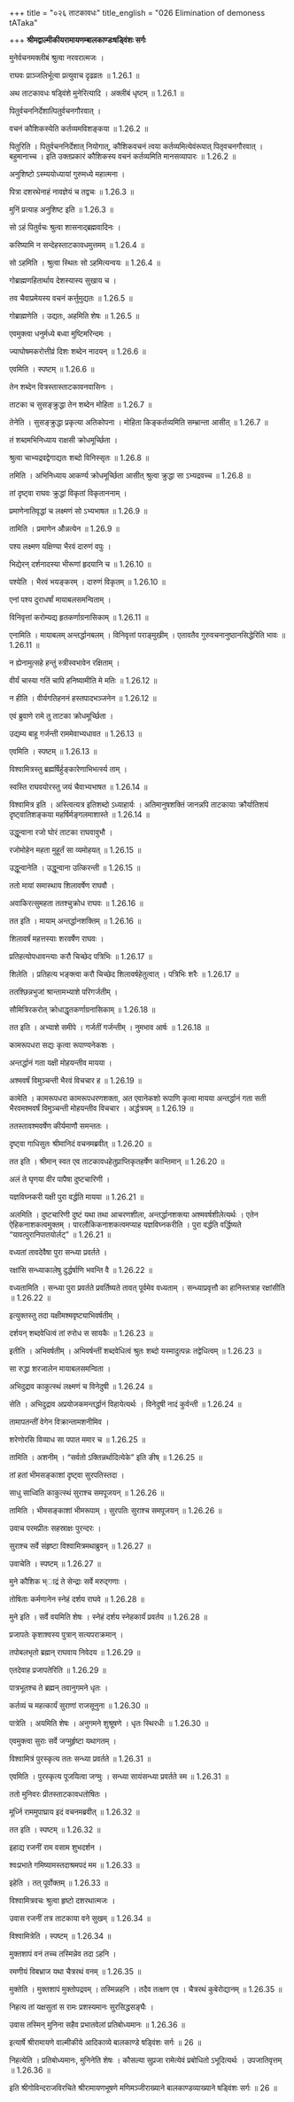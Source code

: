 +++
title = "०२६ ताटकावधः"
title_english = "026 Elimination of demoness tATaka"

+++
**श्रीमद्वाल्मीकीयरामायणम्बालकाण्डःषड्विंशः सर्गः**

मुनेर्वचनमक्लीबं श्रुत्वा नरवरात्मजः ।

राघवः प्राञ्जलिर्भूत्वा प्रत्युवाच दृढव्रतः ॥ 1.26.1 ॥

अथ ताटकावधः षड्विंशे मुनेरित्यादि । अक्लीबं धृष्टम् ॥ 1.26.1 ॥

पितुर्वचननिर्देशात्पितुर्वचनगौरवात् ।

वचनं कौशिकस्येति कर्तव्यमविशङ्कया ॥ 1.26.2 ॥

पितुरिति । पितुर्वचननिर्देशात् नियोगात्, कौशिकवचनं त्वया कर्तव्यमित्येवंरूपात् पितृवचनगौरवात् । बहुमानाच्च । इति उक्तप्रकारं कौशिकस्य वचनं कर्तव्यमिति मानसव्यापारः ॥ 1.26.2 ॥

अनुशिष्टो ऽस्म्ययोध्यायां गुरुमध्ये महात्मना ।

पित्रा दशरथेनाहं नावज्ञेयं च तद्वचः ॥ 1.26.3 ॥

मुनिं प्रत्याह अनुशिष्ट इति ॥ 1.26.3 ॥

सो ऽहं पितुर्वचः श्रुत्वा शासनाद्ब्रह्मवादिनः ।

करिष्यामि न सन्देहस्ताटकावधमुत्तमम् ॥ 1.26.4 ॥

सो ऽहमिति । श्रुत्वा स्थितः सो ऽहमित्यन्वयः ॥ 1.26.4 ॥

गोब्राह्मणहितार्थाय देशस्यास्य सुखाय च ।

तव चैवाप्रमेयस्य वचनं कर्त्तुमुद्यतः ॥ 1.26.5 ॥

गोब्राह्मणेति । उद्यतः, अहमिति शेषः ॥ 1.26.5 ॥

एवमुक्त्वा धनुर्मध्ये बध्वा मुष्टिमरिन्दमः ।

ज्याघोषमकरोत्तीव्रं दिशः शब्देन नादयन् ॥ 1.26.6 ॥

एवमिति । स्पष्टम् ॥ 1.26.6 ॥

तेन शब्देन वित्रस्तास्ताटकावनवासिनः ।

ताटका च सुसङ्क्रुद्धा तेन शब्देन मोहिता ॥ 1.26.7 ॥

तेनेति । सुसङ्क्रुद्धा प्रकृत्या अतिकोपना । मोहिता किङ्कर्तव्यमिति सम्भ्रान्ता आसीत् ॥ 1.26.7 ॥

तं शब्दमभिनिध्याय राक्षसी क्रोधमूर्च्छिता ।

श्रुत्वा चाभ्यद्रवद्वेगाद्यतः शब्दो विनिस्सृतः ॥ 1.26.8 ॥

तमिति । अभिनिध्याय आकर्ण्य क्रोधमूर्च्छिता आसीत् श्रुत्वा क्रुद्धा सा ऽभ्यद्रवच्च ॥ 1.26.8 ॥

तां दृष्ट्वा राघवः क्रुद्धां विकृतां विकृताननाम् ।

प्रमाणेनातिवृद्धां च लक्ष्मणं सो ऽभ्यभाषत ॥ 1.26.9 ॥

तामिति । प्रमाणेन औन्नत्येन ॥ 1.26.9 ॥

पश्य लक्ष्मण यक्षिण्या भैरवं दारुणं वपुः ।

भिद्येरन् दर्शनादस्या भीरूणां हृदयानि च ॥ 1.26.10 ॥

पश्येति । भैरवं भयङ्करम् । दारुणं विकृतम् ॥ 1.26.10 ॥

एनां पश्य दुराधर्षां मायाबलसमन्विताम् ।

विनिवृत्तां करोम्यद्य हृतकर्णाग्रनासिकाम् ॥ 1.26.11 ॥

एनामिति । मायाबलम् अन्तर्द्धानबलम् । विनिवृत्तां पराङ्मुखीम् । एतावतैव गुरुवचनानुष्ठानसिद्धेरिति भावः ॥ 1.26.11 ॥

न ह्येनामुत्सहे हन्तुं स्त्रीस्वभावेन रक्षिताम् ।

वीर्यं चास्या गतिं चापि हनिष्यामीति मे मतिः ॥ 1.26.12 ॥

न हीति । वीर्यगतिहननं हस्तपादभञ्जनेन ॥ 1.26.12 ॥

एवं ब्रुवाणे रामे तु ताटका क्रोधमूर्च्छिता ।

उद्यम्य बाहू गर्जन्ती राममेवाभ्यधावत ॥ 1.26.13 ॥

एवमिति । स्पष्टम् ॥ 1.26.13 ॥

विश्वामित्रस्तु ब्रह्मर्षिर्हुङ्कारेणाभिभर्त्स्य ताम् ।

स्वस्ति राघवयोरस्तु जयं चैवाभ्यभाषत ॥ 1.26.14 ॥

विश्वामित्र इति । अस्त्वित्यत्र इतिशब्दो ऽध्याहार्यः । अतिमानुषशक्तिं जानन्नपि ताटकायाः क्रौर्यातिशयं दृष्ट्वातिशङ्कया महर्षिर्मङ्गलमाशास्ते ॥ 1.26.14 ॥

उद्धून्वाना रजो घोरं ताटका राघवावुभौ ।

रजोमोहेन महता मुहूर्तं सा व्यमोहयत् ॥ 1.26.15 ॥

उद्धून्वानेति । उद्धून्वाना उत्किरन्ती ॥ 1.26.15 ॥

ततो मायां समास्थाय शिलावर्षेण राघवौ ।

अवाकिरत्सुमहता ततश्चुक्रोध राघवः ॥ 1.26.16 ॥

तत इति । मायाम् अन्तर्द्धानशक्तिम् ॥ 1.26.16 ॥

शिलावर्षं महत्तस्याः शरवर्षेण राघवः ।

प्रतिहत्योपधावन्त्याः करौ चिच्छेद पत्रिभिः ॥ 1.26.17 ॥

शिलेति । प्रतिहत्य भङ्क्त्वा करौ चिच्छेद शिलावर्षहेतुत्वात् । पत्रिभिः शरैः ॥ 1.26.17 ॥

ततश्छिन्नभुजां श्रान्तामभ्याशे परिगर्जतीम् ।

सौमित्रिरकरोत् क्रोधाद्धृतकर्णाग्रनासिकाम् ॥ 1.26.18 ॥

तत इति । अभ्याशे समीपे । गर्जतीं गर्जन्तीम् । नुमभाव आर्षः ॥ 1.26.18 ॥

कामरूपधरा सद्यः कृत्वा रूपाण्यनेकशः ।

अन्तर्द्धानं गता यक्षी मोहयन्तीव मायया ।

अश्मवर्षं विमुञ्चन्ती भैरवं विचचार ह ॥ 1.26.19 ॥

कामेति । कामरूपधरा कामरूपधरणशक्ता, अत एवानेकशो रूपाणि कृत्वा मायया अन्तर्द्धानं गता सती भैरवमश्मवर्षं विमुञ्चन्ती मोहयन्तीव विचचार । अर्द्धत्रयम् ॥ 1.26.19 ॥

ततस्तावश्मवर्षेण कीर्यमाणौ समन्ततः ।

दृष्ट्वा गाधिसुतः श्रीमानिदं वचनमब्रवीत् ॥ 1.26.20 ॥

तत इति । श्रीमान् स्वत एव ताटकावधहेतुप्राप्तिकृतहर्षेण कान्तिमान् ॥ 1.26.20 ॥

अलं ते घृणया वीर पापैषा दुष्टचारिणी ।

यज्ञविघ्नकरी यक्षी पुरा वर्द्धति मायया ॥ 1.26.21 ॥

अलमिति । दुष्टचारिणी दुष्टं यथा तथा आचरणशीला, अन्तर्द्धानशक्त्या अश्मवर्षशीलेत्यर्थः । एतेन ऐहिकनाशकत्वमुक्तम् । पारलौकिकनाशकत्वमप्याह यज्ञविघ्नकरीति । पुरा वर्द्धति वर्द्धिष्यते “यावत्पुरानिपातयोर्लट्” ॥ 1.26.21 ॥

वध्यतां तावदेवैषा पुरा सन्ध्या प्रवर्तते ।

रक्षांसि सन्ध्याकालेषु दुर्द्धर्षाणि भवन्ति वै ॥ 1.26.22 ॥

वध्यतामिति । सन्ध्या पुरा प्रवर्तते प्रवर्तिष्यते तावत् पूर्वमेव वध्यताम् । सन्ध्याप्रवृत्तौ का हानिस्तत्राह रक्षांसीति ॥ 1.26.22 ॥

इत्युक्तस्तु तदा यक्षीमश्मवृष्ट्याभिवर्षतीम् ।

दर्शयन् शब्दवेधित्वं तां रुरोध स सायकैः ॥ 1.26.23 ॥

इतीति । अभिवर्षतीम् । अभिवर्षन्तीं शब्दवेधित्वं श्रुतः शब्दो यस्मादुत्पन्नः तद्वेधित्वम् ॥ 1.26.23 ॥

सा रुद्धा शरजालेन मायाबलसमन्विता ।

अभिदुद्राव काकुत्स्थं लक्ष्मणं च विनेदुषी ॥ 1.26.24 ॥

सेति । अभिदुद्राव अप्रयोजकमन्तर्द्धानं विहायेत्यर्थः । विनेदुषी नादं कुर्वन्ती ॥ 1.26.24 ॥

तामापतन्तीं वेगेन विक्रान्तामशनीमिव ।

शरेणोरसि विव्याध सा पपात ममार च ॥ 1.26.25 ॥

तामिति । अशनीम् । “सर्वतो ऽक्तिन्नर्थादित्येके” इति ङीष् ॥ 1.26.25 ॥

तां हतां भीमसङ्काशां दृष्ट्वा सुरपतिस्तदा ।

साधु साध्विति काकुत्स्थं सुराश्च समपूजयन् ॥ 1.26.26 ॥

तामिति । भीमसङ्काशां भीमरूपाम् । सुरपतिः सुराश्च समपूजयन् ॥ 1.26.26 ॥

उवाच परमप्रीतः सहस्राक्षः पुरन्दरः ।

सुराश्च सर्वे संहृष्टा विश्वामित्रमथाब्रुवन् ॥ 1.26.27 ॥

उवाचेति । स्पष्टम् ॥ 1.26.27 ॥

मुने कौशिक भ्ाद्रं ते सेन्द्राः सर्वे मरुद्गणाः ।

तोषिताः कर्मणानेन स्नेहं दर्शय राघवे ॥ 1.26.28 ॥

मुने इति । सर्वे वयमिति शेषः । स्नेहं दर्शय स्नेहकार्यं प्रवर्तय ॥ 1.26.28 ॥

प्रजापतेः कृशाश्वस्य पुत्रान् सत्यपराक्रमान् ।

तपोबलभृतो ब्रह्मन् राघवाय निवेदय ॥ 1.26.29 ॥

एतदेवाह प्रजापतेरिति ॥ 1.26.29 ॥

पात्रभूतश्च ते ब्रह्मन् तवानुगमने धृतः ।

कर्तव्यं च महत्कार्यं सुराणां राजसूनुना ॥ 1.26.30 ॥

पात्रेति । अयमिति शेषः । अनुगमने शुश्रूषणे । धृतः स्थिरधीः ॥ 1.26.30 ॥

एवमुक्त्वा सुराः सर्वे जग्मुर्हृष्टा यथागतम् ।

विश्वामित्रं पुरस्कृत्य ततः सन्ध्या प्रवर्तते ॥ 1.26.31 ॥

एवमिति । पुरस्कृत्य पूजयित्वा जग्मुः । सन्ध्या सायंसन्ध्या प्रवर्तते स्म ॥ 1.26.31 ॥

ततो मुनिवरः प्रीतस्ताटकावधतोषितः ।

मूर्ध्नि राममुपाघ्राय इदं वचनमब्रवीत् ॥ 1.26.32 ॥

तत इति । स्पष्टम् ॥ 1.26.32 ॥

इहाद्य रजनीं राम वसाम शुभदर्शन ।

श्वःप्रभाते गमिष्यामस्तदाश्रमपदं मम ॥ 1.26.33 ॥

इहेति । तत् पूर्वोक्तम् ॥ 1.26.33 ॥

विश्वामित्रवचः श्रुत्वा हृष्टो दशरथात्मजः ।

उवास रजनीं तत्र ताटकाया वने सुखम् ॥ 1.26.34 ॥

विश्वामित्रेति । स्पष्टम् ॥ 1.26.34 ॥

मुक्तशापं वनं तच्च तस्मिन्नेव तदा ऽहनि ।

रमणीयं विबभ्राज यथा चैत्ररथं वनम् ॥ 1.26.35 ॥

मुक्तेति । मुक्तशापं मुक्तोपद्रवम् । तस्मिन्नहनि । तदैव तत्क्षण एव । चैत्ररथं कुबेरोद्यानम् ॥ 1.26.35 ॥

निहत्य तां यक्षसुतां स रामः प्रशस्यमानः सुरसिद्धसङ्घैः ।

उवास तस्मिन् मुनिना सहैव प्रभातवेलां प्रतिबोध्यमानः ॥ 1.26.36 ॥

इत्यार्षे श्रीरामायणे वाल्मीकीये आदिकाव्ये बालकाण्डे षड्विंशः सर्गः ॥ 26 ॥

निहत्येति । प्रतिबोध्यमानः, मुनिनेति शेषः । कौसल्या सुप्रजा रामेत्येवं प्रबोधितो ऽभूदित्यर्थः । उपजातिवृत्तम् ॥ 1.26.36 ॥

इति श्रीगोविन्दराजविरचिते श्रीरामायणभूषणे मणिमञ्जीराख्याने बालकाण्डव्याख्याने षड्विंशः सर्गः ॥ 26 ॥
